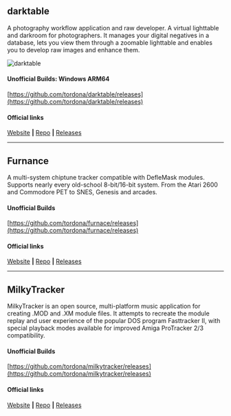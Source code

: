 ## darktable
A photography workflow application and raw developer. A virtual lighttable and darkroom for photographers. It manages your digital negatives in a database, lets you view them through a zoomable lighttable and enables you to develop raw images and enhance them.

![darktable](https://github.com/tordona/tordona.github.io/assets/1671976/6735d381-2c2c-48fb-b478-7669c0b9c4ec)

#### Unofficial Builds: Windows ARM64
[https://github.com/tordona/darktable/releases](https://github.com/tordona/darktable/releases)  

#### Official links
[Website](https://www.darktable.org/) **|** [Repo](https://github.com/darktable-org/darktable) **|** [Releases](https://www.darktable.org/install/)  

---

## Furnance
A multi-system chiptune tracker compatible with DefleMask modules. Supports nearly every old-school 8-bit/16-bit system. From the Atari 2600 and Commodore PET to SNES, Genesis and arcades.

#### Unofficial Builds
[https://github.com/tordona/furnace/releases](https://github.com/tordona/furnace/releases)  

#### Official links
[Website](https://tildearrow.org/furnace) **|** [Repo](https://github.com/tildearrow/furnace) **|** [Releases](https://github.com/tildearrow/furnace/releases)  

---

## MilkyTracker
MilkyTracker is an open source, multi-platform music application for creating .MOD and .XM module files. It attempts to recreate the module replay and user experience of the popular DOS program Fasttracker II, with special playback modes available for improved Amiga ProTracker 2/3 compatibility.

#### Unofficial Builds
[https://github.com/tordona/milkytracker/releases](https://github.com/tordona/milkytracker/releases)  

#### Official links
[Website](https://milkytracker.org/) **|** [Repo](https://github.com/milkytracker/MilkyTracker) **|** [Releases](https://github.com/milkytracker/MilkyTracker)   

